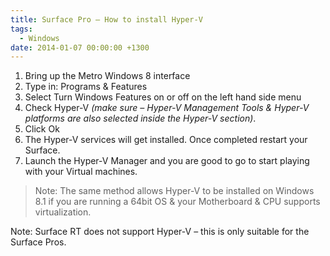 ```yaml
---
title: Surface Pro – How to install Hyper-V
tags:
  - Windows
date: 2014-01-07 00:00:00 +1300
---
```


  1. Bring up the Metro Windows 8 interface
  2. Type in: Programs & Features
  3. Select Turn Windows Features on or off on the left hand side menu
  4. Check Hyper-V _(make sure – Hyper-V Management Tools & Hyper-V platforms are also selected inside the Hyper-V section)_.
  5. Click Ok
  6. The Hyper-V services will get installed. Once completed restart your Surface.
  7. Launch the Hyper-V Manager and you are good to go to start playing with your Virtual machines.

>Note: The same method allows Hyper-V to be installed on Windows 8.1 if you are running a 64bit OS & your Motherboard & CPU supports virtualization.

Note: Surface RT does not support Hyper-V – this is only suitable for the Surface Pros.
